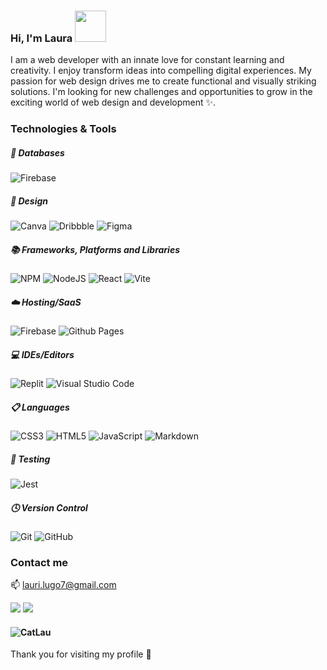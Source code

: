### Hi, I'm Laura <img src="https://media.giphy.com/media/mGcNjsfWAjY5AEZNw6/giphy.gif" width="50"> 

I am a web developer with an innate love for constant learning and creativity. I enjoy transform ideas into compelling digital experiences. My passion for web design drives me to create functional and visually striking solutions. I'm looking for new challenges and opportunities to grow in the exciting world of web design and development ✨.

### Technologies & Tools
##### 💾 Databases

![Firebase](https://img.shields.io/badge/Firebase-039BE5?style=for-the-badge&logo=Firebase&logoColor=white)

##### 🎨 Design

![Canva](https://img.shields.io/badge/Canva-%2300C4CC.svg?style=for-the-badge&logo=Canva&logoColor=white)
![Dribbble](https://img.shields.io/badge/Dribbble-EA4C89?style=for-the-badge&logo=dribbble&logoColor=white)
![Figma](https://img.shields.io/badge/figma-%23F24E1E.svg?style=for-the-badge&logo=figma&logoColor=white)

##### 📚 Frameworks, Platforms and Libraries

![NPM](https://img.shields.io/badge/NPM-%23CB3837.svg?style=for-the-badge&logo=npm&logoColor=white)
![NodeJS](https://img.shields.io/badge/node.js-6DA55F?style=for-the-badge&logo=node.js&logoColor=white)
![React](https://img.shields.io/badge/react-%2320232a.svg?style=for-the-badge&logo=react&logoColor=%2361DAFB)
![Vite](https://img.shields.io/badge/vite-%23646CFF.svg?style=for-the-badge&logo=vite&logoColor=white)

##### ☁️ Hosting/SaaS

![Firebase](https://img.shields.io/badge/firebase-%23039BE5.svg?style=for-the-badge&logo=firebase)
![Github Pages](https://img.shields.io/badge/github%20pages-121013?style=for-the-badge&logo=github&logoColor=white)

##### 💻 IDEs/Editors

![Replit](https://img.shields.io/badge/Replit-DD1200?style=for-the-badge&logo=Replit&logoColor=white)
![Visual Studio Code](https://img.shields.io/badge/Visual%20Studio%20Code-0078d7.svg?style=for-the-badge&logo=visual-studio-code&logoColor=white)

##### 📋 Languages

![CSS3](https://img.shields.io/badge/css3-%231572B6.svg?style=for-the-badge&logo=css3&logoColor=white)
![HTML5](https://img.shields.io/badge/html5-%23E34F26.svg?style=for-the-badge&logo=html5&logoColor=white)
![JavaScript](https://img.shields.io/badge/javascript-%23323330.svg?style=for-the-badge&logo=javascript&logoColor=%23F7DF1E)
![Markdown](https://img.shields.io/badge/markdown-%23000000.svg?style=for-the-badge&logo=markdown&logoColor=white)

##### 🧪 Testing

![Jest](https://img.shields.io/badge/-jest-%23C21325?style=for-the-badge&logo=jest&logoColor=white)

##### 🕓 Version Control

![Git](https://img.shields.io/badge/git-%23F05033.svg?style=for-the-badge&logo=git&logoColor=white)
![GitHub](https://img.shields.io/badge/github-%23121011.svg?style=for-the-badge&logo=github&logoColor=white)

### Contact me

📫 lauri.lugo7@gmail.com

[![](https://img.shields.io/badge/-linkedin-0073B1?style=flat-square)](https://www.linkedin.com/in/lauralorenalugo/)
[![](https://img.shields.io/badge/-resume-332B40?style=flat-square)]()


#### ![CatLau](https://github.com/LauriLugo/LauriLugo/assets/129604876/4d0a81eb-b7b8-44a8-9a76-563f61c48028) 

Thank you for visiting my profile 🌷

